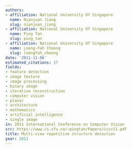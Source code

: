 ```yaml
---
authors:
- affiliation: National University Of Singapore
  name: Nianjuan Jiang
  slug: nianjuan_jiang
- affiliation: National University Of Singapore
  name: Ping Tan
  slug: ping_tan
- affiliation: National University Of Singapore
  name: Loong-Fah Cheong
  slug: loongfah_cheong
date: '2011-11-06'
estimated_citations: 17
fields:
- feature detection
- image texture
- image processing
- binary image
- iterative reconstruction
- computer vision
- planar
- architecture
- mathematics
- artificial intelligence
- single image
in: 2011 International Conference on Computer Vision
src: https://www.cs.sfu.ca/~pingtan/Papers/iccv11.pdf
title: Multi-view repetitive structure detection
year: 2011
---
```

